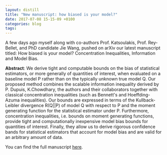 ```yaml
---
layout: distill
title: "New manuscript: how biased is your model?"
date: 2017-07-08 15-15-09 +0100
categories: blog
tags:
---
```


A few days ago myself along with co-authors Prof. Katsoulakis, Prof. Rey-Bellet, and PhD candidate Jie Wang, pushed on arXiv our latest manuscript titled: How biased is your model? Concentration Inequalities, Information and Model Bias.

**Abstract**:
We derive tight and computable bounds on the bias of statistical estimators, or more generally of quantities of interest, when evaluated on a baseline model P rather than on the typically unknown true model Q. Our proposed method combines the scalable information inequality derived by P. Dupuis, K.Chowdhary, the authors and their collaborators together with classical concentration inequalities (such as Bennett's and Hoeffding-Azuma inequalities). Our bounds are expressed in terms of the Kullback-Leibler divergence R(Q||P) of model Q with respect to P and the moment generating function for the statistical estimator under P. Furthermore, concentration inequalities, i.e. bounds on moment generating functions, provide tight and computationally inexpensive model bias bounds for quantities of interest. Finally, they allow us to derive rigorous confidence bands for statistical estimators that account for model bias and are valid for an arbitrary amount of data.

You can find the full manuscript [here](https://arxiv.org/abs/1706.10260).
